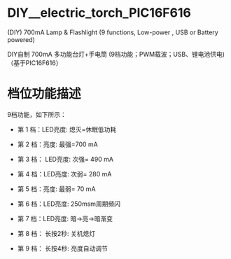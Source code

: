 # DIY__electric_torch_PIC16F616
(DIY) 700mA Lamp &amp; Flashlight (9 functions, Low-power , USB or Battery powered) 

DIY自制 700mA 多功能台灯+手电筒 (9档功能；PWM载波；USB、锂电池供电)（基于PIC16F616）



# 档位功能描述

9档功能，如下所示：

- 第 1 档：LED亮度: 熄灭=休眠低功耗  

- 第 2 档：亮度: 最强=700 mA   

- 第 3 档： LED亮度: 次强= 490 mA 

- 第 4 档：LED亮度: 次弱= 280 mA    

- 第 5 档：亮度: 最弱= 70 mA 

- 第 6 档：LED亮度: 250msm周期频闪 

- 第 7 档：LED亮度: 暗->亮->暗渐变 

- 第 8 档： 长按2秒: 关机熄灯 

- 第 9 档： 长按4秒: 亮度自动调节
